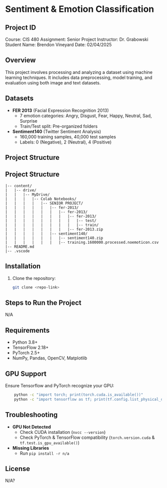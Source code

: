 # Sentiment & Emotion Classification

## Project ID
Course: CIS 480
Assignment: Senior Project
Instructor: Dr. Grabowski
Student Name: Brendon Vineyard
Date: 02/04/2025

## Overview
This project involves processing and analyzing a dataset using machine learning techniques. It includes data preprocessing, model training, and evaluation using both image and text datasets.

## Datasets
- **FER 2013** (Facial Expression Recognition 2013)
    - 7 emotion categories: Angry, Disgust, Fear, Happy, Neutral, Sad, Surprise
    - Train/Test split: Pre-organized folders
- **Sentiment140** (Twitter Sentiment Analysis)
    - 160,000 training samples, 40,000 test samples
    - Labels: 0 (Negative), 2 (Neutral), 4 (Positive)

## Project Structure
## Project Structure
```
|-- content/
|   |-- drive/
|   |   |-- MyDrive/
|   |   |   |-- Colab Notebooks/
|   |   |   |   |-- SENIOR PROJECT/
|   |   |   |   |   |-- fer-2013/
|   |   |   |   |   |   |-- fer-2013/
|   |   |   |   |   |   |   |-- fer-2013/
|   |   |   |   |   |   |   |   |-- test/
|   |   |   |   |   |   |   |   |-- train/
|   |   |   |   |   |   |   |-- fer-2013.zip
|   |   |   |   |   |-- sentiment140/
|   |   |   |   |   |   |-- sentiment140.zip
|   |   |   |   |   |   |-- training.1600000.processed.noemoticon.csv
|-- README.md
|-- .vscode
```

## Installation
1. Clone the repository:
   ```sh
   git clone <repo-link>
   ```

## Steps to Run the Project
N/A

## Requirements
- Python 3.8+
- TensorFlow 2.18+
- PyTorch 2.5+
- NumPy, Pandas, OpenCV, Matplotlib

## GPU Support
Ensure Tensorflow and PyTorch recognize your GPU:
```bash
    python -c "import torch; print(torch.cuda.is_available())"
    python -c "import tensorflow as tf; print(tf.config.list_physical_devices('GPU'))"
```

## Troubleshooting
- **GPU Not Detected**
    - Check CUDA installation (`nvcc --version`)
    - Check PyTorch & TensorFlow compatibility (`torch.version.cuda` & `tf.test.is_gpu_available()`)
- **Missing Libraries**
    - Run `pip install -r n/a`

## License
N/A?